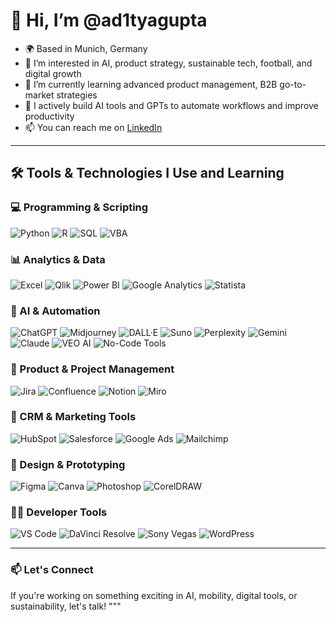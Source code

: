 # 👋 Hi, I’m @ad1tyagupta

- 🌍 Based in Munich, Germany
- 👀 I’m interested in AI, product strategy, sustainable tech, football, and digital growth
- 🌱 I’m currently learning advanced product management, B2B go-to-market strategies
- 🧠 I actively build AI tools and GPTs to automate workflows and improve productivity
- 📫 You can reach me on [LinkedIn](https://www.linkedin.com/in/aditya-gupta-/)

---

## 🛠️ Tools & Technologies I Use and Learning

### 💻 Programming & Scripting
![Python](https://img.shields.io/badge/Python-3670A0?style=for-the-badge&logo=python&logoColor=white)
![R](https://img.shields.io/badge/R-276DC3?style=for-the-badge&logo=r&logoColor=white)
![SQL](https://img.shields.io/badge/SQL-003B57?style=for-the-badge&logo=postgresql&logoColor=white)
![VBA](https://img.shields.io/badge/VBA-00A300?style=for-the-badge&logo=microsoft-excel&logoColor=white)

### 📊 Analytics & Data
![Excel](https://img.shields.io/badge/Excel-217346?style=for-the-badge&logo=microsoft-excel&logoColor=white)
![Qlik](https://img.shields.io/badge/Qlik-009845?style=for-the-badge&logo=qlik&logoColor=white)
![Power BI](https://img.shields.io/badge/Power%20BI-F2C811?style=for-the-badge&logo=powerbi&logoColor=black)
![Google Analytics](https://img.shields.io/badge/Google_Analytics-E37400?style=for-the-badge&logo=google-analytics&logoColor=white)
![Statista](https://img.shields.io/badge/Statista-002B45?style=for-the-badge)

### 🤖 AI & Automation
![ChatGPT](https://img.shields.io/badge/ChatGPT-10A37F?style=for-the-badge&logo=openai&logoColor=white)
![Midjourney](https://img.shields.io/badge/Midjourney-000000?style=for-the-badge)
![DALL·E](https://img.shields.io/badge/DALL·E-12A05C?style=for-the-badge)
![Suno](https://img.shields.io/badge/Suno.ai-FE2C55?style=for-the-badge)
![Perplexity](https://img.shields.io/badge/Perplexity-A653F8?style=for-the-badge)
![Gemini](https://img.shields.io/badge/Gemini-000000?style=for-the-badge)
![Claude](https://img.shields.io/badge/Claude-000000?style=for-the-badge)
![VEO AI](https://img.shields.io/badge/VEO-006699?style=for-the-badge)
![No-Code Tools](https://img.shields.io/badge/No%20Code-7F52FF?style=for-the-badge)

### 🧰 Product & Project Management
![Jira](https://img.shields.io/badge/Jira-0052CC?style=for-the-badge&logo=jira&logoColor=white)
![Confluence](https://img.shields.io/badge/Confluence-172B4D?style=for-the-badge&logo=confluence&logoColor=white)
![Notion](https://img.shields.io/badge/Notion-000000?style=for-the-badge&logo=notion&logoColor=white)
![Miro](https://img.shields.io/badge/Miro-FFD02E?style=for-the-badge&logo=miro&logoColor=black)

### 💼 CRM & Marketing Tools
![HubSpot](https://img.shields.io/badge/HubSpot-FF7A59?style=for-the-badge&logo=hubspot&logoColor=white)
![Salesforce](https://img.shields.io/badge/Salesforce-00A1E0?style=for-the-badge&logo=salesforce&logoColor=white)
![Google Ads](https://img.shields.io/badge/Google_Ads-4285F4?style=for-the-badge&logo=google-ads&logoColor=white)
![Mailchimp](https://img.shields.io/badge/Mailchimp-FFE01B?style=for-the-badge&logo=mailchimp&logoColor=black)

### 🎨 Design & Prototyping
![Figma](https://img.shields.io/badge/Figma-F24E1E?style=for-the-badge&logo=figma&logoColor=white)
![Canva](https://img.shields.io/badge/Canva-00C4CC?style=for-the-badge&logo=canva&logoColor=white)
![Photoshop](https://img.shields.io/badge/Photoshop-31A8FF?style=for-the-badge&logo=adobe-photoshop&logoColor=white)
![CorelDRAW](https://img.shields.io/badge/CorelDRAW-47A141?style=for-the-badge)

### 🧑‍💻 Developer Tools
![VS Code](https://img.shields.io/badge/VS%20Code-007ACC?style=for-the-badge&logo=visual-studio-code&logoColor=white)
![DaVinci Resolve](https://img.shields.io/badge/DaVinci%20Resolve-000000?style=for-the-badge)
![Sony Vegas](https://img.shields.io/badge/Sony%20Vegas-1A1A1A?style=for-the-badge)
![WordPress](https://img.shields.io/badge/WordPress-21759B?style=for-the-badge&logo=wordpress&logoColor=white)

---

### 📫 Let's Connect

If you're working on something exciting in AI, mobility, digital tools, or sustainability, let's talk!
"""
